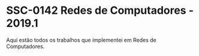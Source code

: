 # SSC-0142 Redes de Computadores - 2019.1

Aqui estão todos os trabalhos que implementei em Redes de Computadores.

